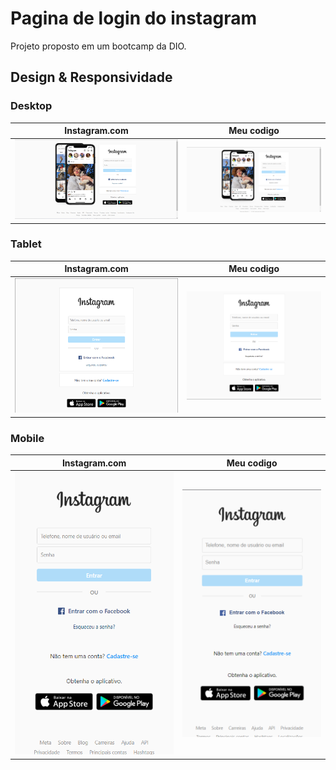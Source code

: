 # Pagina de login do instagram
Projeto proposto em um bootcamp da DIO.

## Design & Responsividade
### Desktop
Instagram.com | Meu codigo
:--------------:|:------------:
![Versão desktop oficial](./design/desktop.png)  | ![versão desktop por mim](./design/desktop_my_version.png)
### Tablet
Instagram.com | Meu codigo
:--------------:|:------------:
![Versão tablet oficial](./design/tablet.png) | ![versão tablet por mim](./design/tablet_my_version.png)
### Mobile
Instagram.com | Meu codigo
:--------------:|:------------:
![Versão mobile oficial](./design/mobile.png) | ![versão mobile por mim](./design/mobile_my_version.png)

